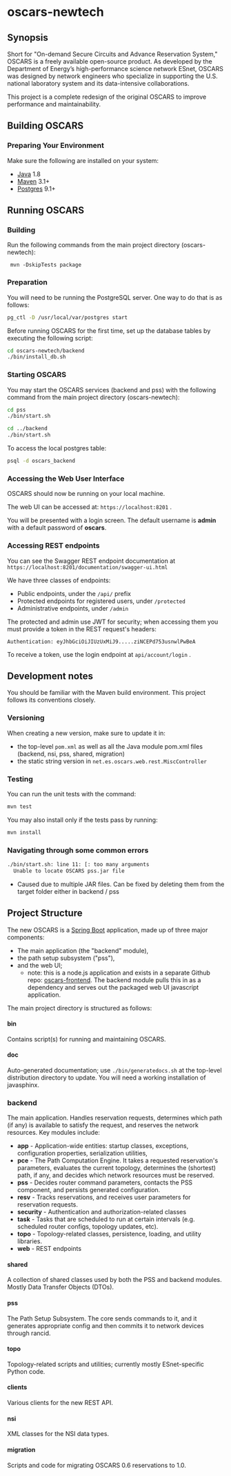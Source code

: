 # oscars-newtech
## Synopsis
Short for "On-demand Secure Circuits and Advance Reservation System," OSCARS is 
a freely available open-source product. As developed by the Department of 
Energy’s high-performance science network ESnet, OSCARS was designed by 
network engineers who specialize in supporting the U.S. national laboratory 
system and its data-intensive collaborations. 

This project is a complete redesign of the original OSCARS to improve performance and maintainability. 


## Building OSCARS

### Preparing Your Environment

Make sure the following are installed on your system:

* [Java](https://www.java.com) 1.8
* [Maven](http://maven.apache.org) 3.1+
* [Postgres](https://www.postgresql.org/) 9.1+

## Running OSCARS

### Building
Run the following commands from the main project directory (oscars-newtech):

```
 mvn -DskipTests package 
```

### Preparation
You will need to be running the PostgreSQL server. One way to do that is as follows:
```bash
pg_ctl -D /usr/local/var/postgres start
```

Before running OSCARS for the first time, set up the database tables by 
executing the following script: 
```bash
cd oscars-newtech/backend
./bin/install_db.sh
```

### Starting OSCARS

You may start the OSCARS services (backend and pss) with the following command from the main project directory (oscars-newtech):

```bash
cd pss
./bin/start.sh

cd ../backend
./bin/start.sh
```

To access the local postgres table:

```bash
psql -d oscars_backend
```

### Accessing the Web User Interface 

OSCARS should now be running on your local machine.
 
The web UI can be accessed at: ``https://localhost:8201`` . 

You will be presented with a login screen. The default username is **admin** with a default password of **oscars**. 


### Accessing REST endpoints

You can see the Swagger REST endpoint documentation at 
``https://localhost:8201/documentation/swagger-ui.html``

We have three classes of endpoints:
 * Public endpoints, under the ``/api/`` prefix
 * Protected endpoints for registered users, under ``/protected``
 * Administrative endpoints, under ``/admin``

The protected and admin use JWT for security; when accessing them you must 
provide a token in the REST request's headers:
```
Authentication: eyJhbGciOiJIUzUxMiJ9.....ziNCEPd753usnwlPwBeA
```

To receive a token, use the login endpoint at ``api/account/login`` .

## Development notes
You should be familiar with the Maven build environment. This project follows its conventions closely.

### Versioning
When creating a new version, make sure to update it in:
- the top-level `pom.xml` as well as all the Java module pom.xml files (backend, nsi, pss, shared, migration)
- the static string version in `net.es.oscars.web.rest.MiscController`


### Testing 
You can run the unit tests with the command:

```bash
mvn test
```

You may also install only if the tests pass by running:

```bash
mvn install
```

### Navigating through some common errors

```bash
./bin/start.sh: line 11: [: too many arguments
  Unable to locate OSCARS pss.jar file
```

- Caused due to multiple JAR files. Can be fixed by deleting them from the target folder either in backend / pss


## Project Structure
The new OSCARS is a [Spring Boot](http://projects.spring.io/spring-boot/) application, made up of three major components: 
 * The main application (the "backend" module), 
 * the path setup subsystem ("pss"),
 * and the web UI; 
   * note: this is a node.js application and exists in a separate Github repo: [oscars-frontend](https://github.com/esnet/oscars-frontend). The backend module pulls this in as a dependency and serves out the packaged web UI javascript application.

The main project directory is structured as follows:

#### bin
Contains script(s) for running and maintaining OSCARS.

#### doc
Auto-generated documentation; use `./bin/generatedocs.sh` at the top-level distribution directory to update.  You will need a working installation of javasphinx.

### backend
The main application. Handles reservation requests, determines which path (if any) is available to satisfy the request, and reserves the network resources. Key modules include:
* **app** - Application-wide entities: startup classes, exceptions, configuration properties, serialization utilities,
* **pce** - The Path Computation Engine. It takes a requested reservation's parameters, evaluates the current topology, determines the (shortest) path, if any, and decides which network resources must be reserved.
* **pss** - Decides router command parameters, contacts the PSS component, and persists generated configuration.
* **resv** - Tracks reservations, and receives user parameters for reservation requests.
* **security** - Authentication and authorization-related classes
* **task** - Tasks that are scheduled to run at certain intervals (e.g. scheduled router configs, topology updates, etc).
* **topo** - Topology-related classes, persistence, loading, and utility libraries.
* **web** - REST endpoints 

#### shared 
A collection of shared classes used by both the PSS and backend modules. Mostly Data Transfer Objects (DTOs).

#### pss
The Path Setup Subsystem. The core sends commands to it, and it generates appropriate config and then commits it to network devices through rancid. 

#### topo
Topology-related scripts and utilities; currently mostly ESnet-specific Python code. 

#### clients
Various clients for the new REST API. 

#### nsi
XML classes for the NSI data types.

#### migration
Scripts and code for migrating OSCARS 0.6 reservations to 1.0. 
